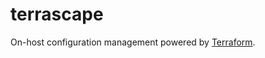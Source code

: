 # terrascape
On-host configuration management powered by [Terraform](https://github.com/hashicorp/terraform).
